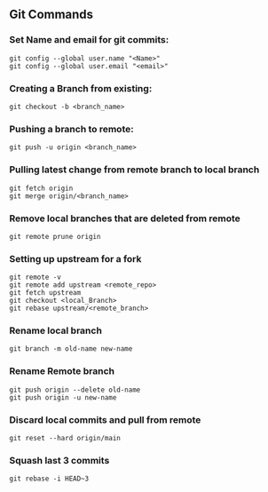## Git Commands
### Set Name and email for git commits: 
```
git config --global user.name "<Name>"
git config --global user.email "<email>"
```
### Creating a Branch from existing: 
```
git checkout -b <branch_name>
```
### Pushing a branch to remote:
```
git push -u origin <branch_name>
```
### Pulling latest change from remote branch to local branch
```
git fetch origin 
git merge origin/<branch_name>
```
### Remove local branches that are deleted from remote 
```
git remote prune origin
```
### Setting up upstream for a fork
```
git remote -v
git remote add upstream <remote_repo> 
git fetch upstream
git checkout <local_Branch>
git rebase upstream/<remote_branch>
```
### Rename local branch 
```
git branch -m old-name new-name
```
### Rename Remote branch
``` 
git push origin --delete old-name
git push origin -u new-name
```
### Discard local commits and pull from remote
```
git reset --hard origin/main
```
### Squash last 3 commits
```
git rebase -i HEAD~3
```

